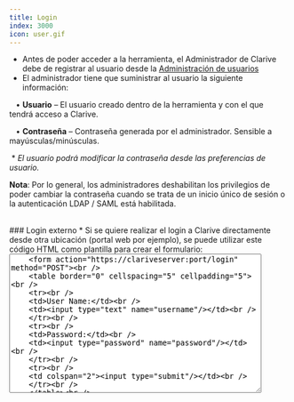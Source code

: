 ```yaml
---
title: Login
index: 3000
icon: user.gif
---
```

* Antes de poder acceder a la herramienta, el Administrador de Clarive debe de registrar al usuario desde la [Administración de usuarios](Administracion/user)
* El administrador tiene que suministrar al usuario la siguiente información: <br />

&nbsp; &nbsp;• **Usuario** – El usuario creado dentro de la herramienta y con el que tendrá acceso a Clarive. <br />

&nbsp; &nbsp;• **Contraseña** – Contraseña generada por el administrador. Sensible a mayúsculas/minúsculas. <br />

&nbsp;* *El usuario podrá modificar la contraseña desde las preferencias de usuario.* <br />

**Nota**: Por lo general, los administradores deshabilitan los privilegios de poder cambiar la contraseña cuando se trata de un inicio único de sesión o la autenticación LDAP / SAML está habilitada.


<br />
### Login externo
* Si se quiere realizar el login a Clarive directamente desde otra ubicación (portal web por ejemplo), se puede utilizar este código HTML como plantilla para crear el formulario:

<br />
<textarea style="height: 250px; width: 90%">
    &lt;form action="https://clariveserver:port/login" method="POST"&gt;<br />
    &lt;table border="0" cellspacing="5" cellpadding="5"&gt;<br />
    &lt;tr&gt;<br />
    &lt;td&gt;User Name:&lt;/td&gt;<br />
    &lt;td&gt;&lt;input type="text" name="username"/&gt;&lt;/td&gt;<br />
    &lt;/tr&gt;<br />
    &lt;tr&gt;<br />
    &lt;td&gt;Password:&lt;/td&gt;<br />
    &lt;td&gt;&lt;input type="password" name="password"/&gt;&lt;/td&gt;<br />
    &lt;/tr&gt;<br />
    &lt;tr&gt;<br />
    &lt;td colspan="2"&gt;&lt;input type="submit"/&gt;&lt;/td&gt;<br />
    &lt;/tr&gt;<br />
    &lt;/table&gt;<br />
    &lt;/form&gt;
</textarea>
